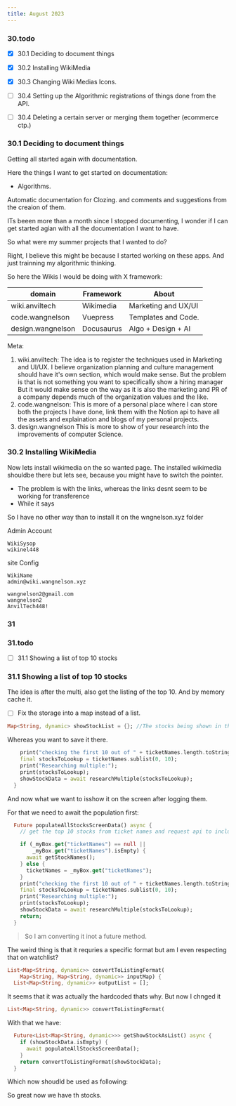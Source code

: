 ```yaml
---
title: August 2023
---
```




### 30.todo

- [x]  30.1 Deciding to document things
- [x]  30.2 Installing WikiMedia
- [x]  30.3 Changing Wiki Medias Icons.
- [ ]  30.4 Setting up the Algorithmic registrations of things done from the API.
- [ ]  30.4 Deleting a certain server or merging them together (ecommerce ctp.)


### 30.1 Deciding to document things

Getting all started again with documentation.

Here the things I want to get started on documentation:

- Algorithms. 

Automatic documentation for Clozing. and comments and suggestions from the creaion of them.

ITs beeen more than a month since I stopped documenting, I wonder if I can get started agian with all the documentation I want to have.


So what were my summer projects that I wanted to do?

Right, I believe this might be because I started working on these apps.  And just trainning my algorithmic thinking. 


So here the Wikis I would be doing with X framework:


| domain            | Framework  | About               |
| ----------------- | ---------- | ------------------- |
| wiki.anviltech    | Wikimedia  | Marketing and UX/UI |
| code.wangnelson   | Vuepress   | Templates and Code. |
| design.wangnelson | Docusaurus | Algo + Design  + AI      |


Meta: 
1. wiki.anviltech: The idea is to register the techniques used in Marketing and UI/UX. I believe organization planning and culture management should have it's own section, which would make sense. But the problem is that is not something you want to specifically show a hiring manager But it would make sense on the way as it is also the marketing and PR of a company depends much of the organization values and the like.
2. code.wangnelson: This is more of a personal place where I can store both the projects I have done, link them with the Notion api to have all the assets and explaination and blogs of my personal projects.
3. design.wangnelson This is more to show of your research into the improvements of computer Science.


### 30.2  Installing WikiMedia

Now lets install wikimedia on the so wanted page. The installed wikimedia shouldbe there but lets see, because you might have to switch the pointer.

- The problem is with the links, whereas the links desnt seem to be working for transference
- While it says 

So I have no other way than to install it on the wngnelson.xyz folder

Admin Account
```
WikiSysop
wikinel448
```

site Config

```
WikiName
admin@wiki.wangnelson.xyz
```


```
wangnelson2@gmail.com
wangnelson2
AnvilTech448!
```


### 31

### 31.todo

- [ ] 31.1 Showing a list of top 10 stocks 

### 31.1 Showing a list of top 10 stocks

The idea is after the multi, also get the listing of the top 10. And by memory cache it.


- [ ] Fix the storage into a map instead of a list.

```dart
Map<String, dynamic> showStockList = {}; //The stocks being shown in the watchlist
```

Whereas you want to save it there.

```dart
    print("checking the first 10 out of " + ticketNames.length.toString());
    final stocksToLookup = ticketNames.sublist(0, 10);
    print("Researching multiple:");
    print(stocksToLookup);
    showStockData = await researchMultiple(stocksToLookup);
  }
```

And now what we want to isshow it on the screen after logging them.

For that we need to await the population first:

```dart
  Future populateAllStocksScreenData() async {
    // get the top 10 stocks from ticket names and request api to include their data on them.

    if (_myBox.get("ticketNames") == null ||
        _myBox.get("ticketNames").isEmpty) {
      await getStockNames();
    } else {
      ticketNames = _myBox.get("ticketNames");
    }
    print("checking the first 10 out of " + ticketNames.length.toString());
    final stocksToLookup = ticketNames.sublist(0, 10);
    print("Researching multiple:");
    print(stocksToLookup);
    showStockData = await researchMultiple(stocksToLookup);
    return;
  }
```


> So I am converting it inot a future method.

The weird thing is that it requries a specific format but am I even respecting that on watchlist?

```dart
List<Map<String, dynamic>> convertToListingFormat(
    Map<String, Map<String, dynamic>> inputMap) {
  List<Map<String, dynamic>> outputList = [];
```

It seems that it was actually the hardcoded thats why. But now I chnged it

```dart
List<Map<String, dynamic>> convertToListingFormat(

```

With that we have:


```dart
  Future<List<Map<String, dynamic>>> getShowStockAsList() async {
    if (showStockData.isEmpty) {
      await populateAllStocksScreenData();
    }
    return convertToListingFormat(showStockData);
  }
```

Which now shoudld be used as following:


So great now we have th stocks. 




